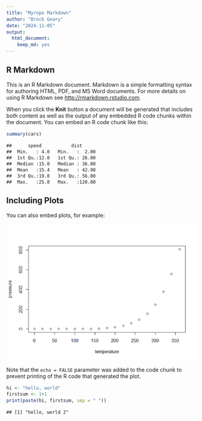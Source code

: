 ```yaml
---
title: "Myrepo Markdown"
author: "Brock Geary"
date: "2024-11-05"
output: 
  html_document: 
    keep_md: yes
---
```




## R Markdown

This is an R Markdown document. Markdown is a simple formatting syntax for authoring HTML, PDF, and MS Word documents. For more details on using R Markdown see <http://rmarkdown.rstudio.com>.

When you click the **Knit** button a document will be generated that includes both content as well as the output of any embedded R code chunks within the document. You can embed an R code chunk like this:


``` r
summary(cars)
```

```
##      speed           dist       
##  Min.   : 4.0   Min.   :  2.00  
##  1st Qu.:12.0   1st Qu.: 26.00  
##  Median :15.0   Median : 36.00  
##  Mean   :15.4   Mean   : 42.98  
##  3rd Qu.:19.0   3rd Qu.: 56.00  
##  Max.   :25.0   Max.   :120.00
```

## Including Plots

You can also embed plots, for example:

![](markdown_no1_files/figure-html/pressure-1.png)<!-- -->

Note that the `echo = FALSE` parameter was added to the code chunk to prevent printing of the R code that generated the plot.

``` r
hi <- "hello, world"
firstsum <- 1+1
print(paste(hi, firstsum, sep = " "))
```

```
## [1] "hello, world 2"
```

